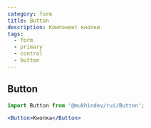 ```yaml
---
category: form
title: Button
description: Компонент кнопки
tags:
  - form
  - primary
  - control
  - button
---
```


## Button

```jsx
import Button from '@mukhindev/rui/Button';

<Button>Кнопка</Button>
```
